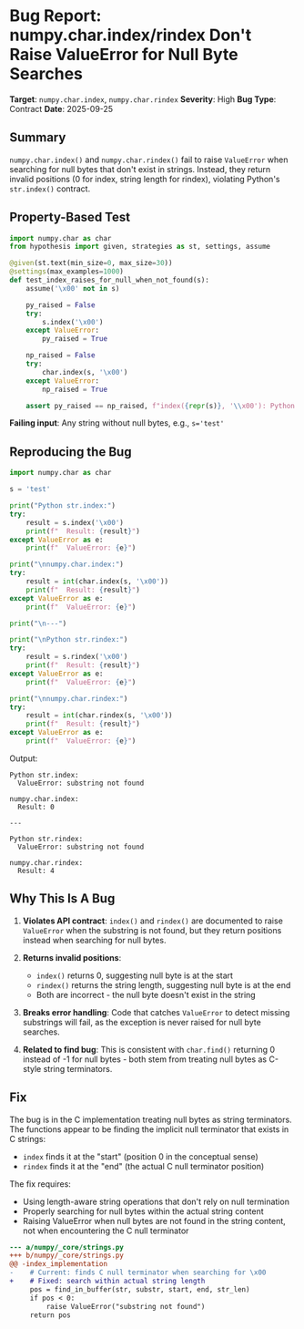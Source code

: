 # Bug Report: numpy.char.index/rindex Don't Raise ValueError for Null Byte Searches

**Target**: `numpy.char.index`, `numpy.char.rindex`
**Severity**: High
**Bug Type**: Contract
**Date**: 2025-09-25

## Summary

`numpy.char.index()` and `numpy.char.rindex()` fail to raise `ValueError` when searching for null bytes that don't exist in strings. Instead, they return invalid positions (0 for index, string length for rindex), violating Python's `str.index()` contract.

## Property-Based Test

```python
import numpy.char as char
from hypothesis import given, strategies as st, settings, assume

@given(st.text(min_size=0, max_size=30))
@settings(max_examples=1000)
def test_index_raises_for_null_when_not_found(s):
    assume('\x00' not in s)

    py_raised = False
    try:
        s.index('\x00')
    except ValueError:
        py_raised = True

    np_raised = False
    try:
        char.index(s, '\x00')
    except ValueError:
        np_raised = True

    assert py_raised == np_raised, f"index({repr(s)}, '\\x00'): Python raised={py_raised}, NumPy raised={np_raised}"
```

**Failing input**: Any string without null bytes, e.g., `s='test'`

## Reproducing the Bug

```python
import numpy.char as char

s = 'test'

print("Python str.index:")
try:
    result = s.index('\x00')
    print(f"  Result: {result}")
except ValueError as e:
    print(f"  ValueError: {e}")

print("\nnumpy.char.index:")
try:
    result = int(char.index(s, '\x00'))
    print(f"  Result: {result}")
except ValueError as e:
    print(f"  ValueError: {e}")

print("\n---")

print("\nPython str.rindex:")
try:
    result = s.rindex('\x00')
    print(f"  Result: {result}")
except ValueError as e:
    print(f"  ValueError: {e}")

print("\nnumpy.char.rindex:")
try:
    result = int(char.rindex(s, '\x00'))
    print(f"  Result: {result}")
except ValueError as e:
    print(f"  ValueError: {e}")
```

Output:
```
Python str.index:
  ValueError: substring not found

numpy.char.index:
  Result: 0

---

Python str.rindex:
  ValueError: substring not found

numpy.char.rindex:
  Result: 4
```

## Why This Is A Bug

1. **Violates API contract**: `index()` and `rindex()` are documented to raise `ValueError` when the substring is not found, but they return positions instead when searching for null bytes.

2. **Returns invalid positions**:
   - `index()` returns 0, suggesting null byte is at the start
   - `rindex()` returns the string length, suggesting null byte is at the end
   - Both are incorrect - the null byte doesn't exist in the string

3. **Breaks error handling**: Code that catches `ValueError` to detect missing substrings will fail, as the exception is never raised for null byte searches.

4. **Related to find bug**: This is consistent with `char.find()` returning 0 instead of -1 for null bytes - both stem from treating null bytes as C-style string terminators.

## Fix

The bug is in the C implementation treating null bytes as string terminators. The functions appear to be finding the implicit null terminator that exists in C strings:
- `index` finds it at the "start" (position 0 in the conceptual sense)
- `rindex` finds it at the "end" (the actual C null terminator position)

The fix requires:
- Using length-aware string operations that don't rely on null termination
- Properly searching for null bytes within the actual string content
- Raising ValueError when null bytes are not found in the string content, not when encountering the C null terminator

```diff
--- a/numpy/_core/strings.py
+++ b/numpy/_core/strings.py
@@ -index_implementation
-    # Current: finds C null terminator when searching for \x00
+    # Fixed: search within actual string length
     pos = find_in_buffer(str, substr, start, end, str_len)
     if pos < 0:
         raise ValueError("substring not found")
     return pos
```